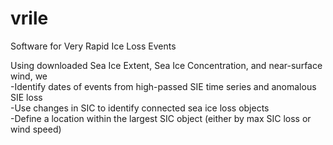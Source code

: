 # vrile
Software for Very Rapid Ice Loss Events  

Using downloaded Sea Ice Extent, Sea Ice Concentration, and near-surface wind, we  
-Identify dates of events from high-passed SIE time series and anomalous SIE loss  
-Use changes in SIC to identify connected sea ice loss objects  
-Define a location within the largest SIC object (either by max SIC loss or wind speed)
